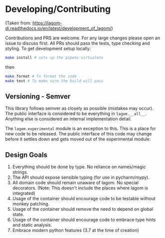 # Developing/Contributing

(Taken from: https://lagom-di.readthedocs.io/en/latest/development_of_lagom/)

Contributions and PRS are welcome. For any large changes please open
an issue to discuss first. All PRs should pass the tests, type checking
and styling. To get development setup locally:
```bash
make install # sets up the pipenv virtualenv
```
then 
```bash
make format # To format the code
make test # To make sure the build will pass
```

## Versioning - Semver
This library follows semver as closely as possible (mistakes may occur).
The public interface is considered to be everything in `lagom.__all__`. Anything
else is considered an internal implementation detail.

The `lagom.experimental` module is an exception to this. This is a place
for new code to be released. The public interface of this code may change
before it settles down and gets moved out of the experimental module.

## Design Goals
1. Everything should be done by type. No reliance on names/magic strings.
2. The API should expose sensible typing (for use in pycharm/mypy).
3. All domain code should remain unaware of lagom. No special decorators. (Note: This doesn't include the places where lagom is integrated)
4. Usage of the container should encourage code to be testable without monkey patching.
5. Usage of the container should remove the need to depend on global state.
6. Usage of the container should encourage code to embrace type hints and static analysis.
7. Embrace modern python features (3.7 at the time of creation)
